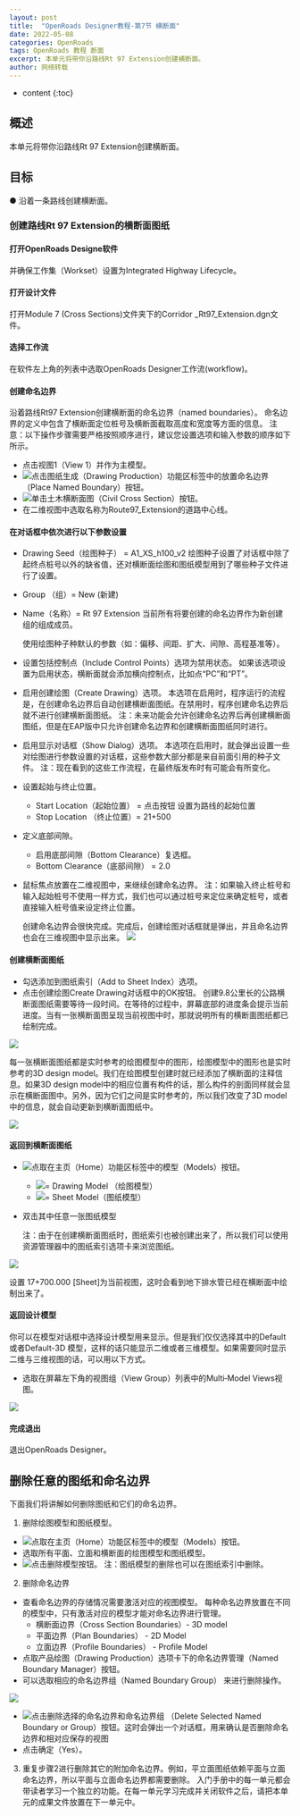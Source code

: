 ```yaml
---
layout: post
title:  "OpenRoads Designer教程-第7节 横断面"
date: 2022-05-08
categories: OpenRoads
tags: OpenRoads 教程 断面
excerpt: 本单元将带你沿路线Rt 97 Extension创建横断面。
author: 网络转载
---
```

* content
{:toc}

## 概述
 本单元将带你沿路线Rt 97 Extension创建横断面。
  
## 目标
● 沿着一条路线创建横断面。
 

### 创建路线Rt 97 Extension的横断面图纸
#### 打开OpenRoads Designe软件
并确保工作集（Workset）设置为Integrated Highway Lifecycle。
#### 打开设计文件
打开Module 7 (Cross Sections)文件夹下的Corridor _Rt97_Extension.dgn文件。
#### 选择工作流
在软件左上角的列表中选取OpenRoads Designer工作流(workflow)。
#### 创建命名边界 
沿着路线Rt97 Extension创建横断面的命名边界（named boundaries）。
  命名边界的定义中包含了横断面定位桩号及横断面截取高度和宽度等方面的信息。
  注意：以下操作步骤需要严格按照顺序进行，建议您设置选项和输入参数的顺序如下所示。 
- 点击视图1（View 1）并作为主模型。
- ![](/img/2022/2022-09-07-08-33-39.png)点击图纸生成（Drawing Production）功能区标签中的放置命名边界（Place Named Boundary）按钮。
- ![](/img/2022/2022-09-07-08-33-56.png)单击土木横断面图（Civil Cross Section）按钮。
- 在二维视图中选取名称为Route97_Extension的道路中心线。
#### 在对话框中依次进行以下参数设置 
- Drawing Seed（绘图种子） = A1_XS_h100_v2
    绘图种子设置了对话框中除了起终点桩号以外的缺省值，还对横断面绘图和图纸模型用到了哪些种子文件进行了设置。
- Group （组）= New (新建)
- Name（名称）= Rt 97 Extension
    当前所有将要创建的命名边界作为新创建组的组成成员。

    使用绘图种子种默认的参数（如：偏移、间距、扩大、间隙、高程基准等）。
 
- 设置包括控制点（Include Control Points）选项为禁用状态。 
    如果该选项设置为启用状态，横断面就会添加横向控制点，比如点“PC”和“PT”。  
- 启用创建绘图（Create Drawing）选项。
    本选项在启用时，程序运行的流程是，在创建命名边界后自动创建横断面图纸。在禁用时，程序创建命名边界后就不进行创建横断面图纸。
    注：未来功能会允许创建命名边界后再创建横断面图纸，但是在EAP版中只允许创建命名边界和创建横断面图纸同时进行。
- 启用显示对话框（Show Dialog）选项。 
    本选项在启用时，就会弹出设置一些对绘图进行参数设置的对话框，这些参数大部分都是来自前面引用的种子文件。
    注：现在看到的这些工作流程，在最终版发布时有可能会有所变化。  
- 设置起始与终止位置。 
  - Start Location（起始位置） = 点击按钮 设置为路线的起始位置
  - Stop Location （终止位置）= 21+500
 
- 定义底部间隙。
  - 启用底部间隙（Bottom Clearance）复选框。
  - Bottom Clearance（底部间隙） = 2.0
 
- 鼠标焦点放置在二维视图中，来继续创建命名边界。
    注：如果输入终止桩号和输入起始桩号不使用一样方式，我们也可以通过桩号来定位来确定桩号，或者直接输入桩号值来设定终止位置。 
 
  创建命名边界会很快完成。完成后，创建绘图对话框就是弹出，并且命名边界也会在三维视图中显示出来。
![](/img/2022/2022-09-07-08-31-23.png)
#### 创建横断面图纸 
- 勾选添加到图纸索引（Add to Sheet Index）选项。
- 点击创建绘图Create Drawing对话框中的OK按钮。 
  创建9.8公里长的公路横断面图纸需要等待一段时间。在等待的过程中，屏幕底部的进度条会提示当前进度。当有一张横断面图呈现当前视图中时，那就说明所有的横断面图纸都已绘制完成。

![](/img/2022/2022-09-07-08-31-34.png)

  每一张横断面图纸都是实时参考的绘图模型中的图形，绘图模型中的图形也是实时参考的3D design model。我们在绘图模型创建时就已经添加了横断面的注释信息。如果3D design model中的相应位置有构件的话，那么构件的剖面同样就会显示在横断面图中。另外，因为它们之间是实时参考的，所以我们改变了3D model中的信息，就会自动更新到横断面图纸中。 

![](/img/2022/2022-09-07-08-31-43.png)
#### 返回到横断面图纸
- ![](/img/2022/2022-09-07-08-34-35.png)点取在主页（Home）功能区标签中的模型（Models）按钮。
  - ![](/img/2022/2022-09-07-08-34-48.png)= Drawing Model （绘图模型）
  - ![](/img/2022/2022-09-07-08-35-00.png)= Sheet Model（图纸模型）
- 双击其中任意一张图纸模型 

  注：由于在创建横断面图纸时，图纸索引也被创建出来了，所以我们可以使用资源管理器中的图纸索引选项卡来浏览图纸。

![](/img/2022/2022-09-07-08-31-54.png)

  设置 17+700.000 [Sheet]为当前视图，这时会看到地下排水管已经在横断面中绘制出来了。
#### 返回设计模型
  你可以在模型对话框中选择设计模型用来显示。但是我们仅仅选择其中的Default 或者Default-3D 模型，这样的话只能显示二维或者三维模型。如果需要同时显示二维与三维视图的话，可以用以下方式。
 
- 选取在屏幕左下角的视图组（View Group）列表中的Multi‐Model Views视图。

![](/img/2022/2022-09-07-08-32-08.png)
#### 完成退出
退出OpenRoads Designer。

## 删除任意的图纸和命名边界
下面我们将讲解如何删除图纸和它们的命名边界。
1. 删除绘图模型和图纸模型。
- ![](/img/2022/2022-09-07-08-35-33.png)点取在主页（Home）功能区标签中的模型（Models）按钮。
- 选取所有平面、立面和横断面的绘图模型和图纸模型。
- ![](/img/2022/2022-09-07-08-35-44.png)点击删除模型按钮。
注：图纸模型的删除也可以在图纸索引中删除。
2. 删除命名边界
- 查看命名边界的存储情况需要激活对应的视图模型。
每种命名边界放置在不同的模型中，只有激活对应的模型才能对命名边界进行管理。
  - 横断面边界（Cross Section Boundaries）- 3D model
  - 平面边界（Plan Boundaries） - 2D Model
  - 立面边界（Profile Boundaries） - Profile Model
- 点取产品绘图（Drawing Production）选项卡下的命名边界管理（Named Boundary Manager）按钮。
-  可以选取相应的命名边界组（Named Boundary Group）
来进行删除操作。

![](/img/2022/2022-09-07-08-32-47.png)
- ![](/img/2022/2022-09-07-08-36-03.png)点击删除选择的命名边界和命名边界组
（Delete Selected Named Boundary or Group）按钮。这时会弹出一个对话框，用来确认是否删除命名边界和相对应保存的视图
- 点击确定（Yes）。 
3. 重复步骤2进行删除其它的附加命名边界。例如，平立面图纸依赖平面与立面命名边界，所以平面与立面命名边界都需要删除。
入门手册中的每一单元都会带读者学习一个独立的功能。在每一单元学习完成并关闭软件之后，请把本单元的成果文件放置在下一单元中。